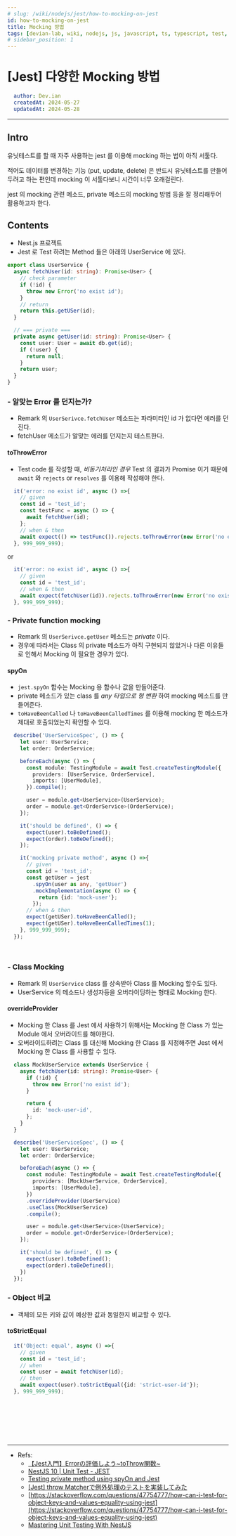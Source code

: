 ```yaml
---
# slug: /wiki/nodejs/jest/how-to-mocking-on-jest
id: how-to-mocking-on-jest
title: Mocking 방법
tags: [devian-lab, wiki, nodejs, js, javascript, ts, typescript, test, jest, mocking, mock]
# sidebar_position: 1
---
```


<!--title -->
# [Jest] 다양한 Mocking 방법
<!--//title -->

<!-- 
```json
{
  "author": "Dev.ian",
  "createdAt": "2024-05-27",
  "updatedAt": "2024-05-28"
}
``` 
-->

```yaml
  author: Dev.ian
  createdAt: 2024-05-27
  updatedAt: 2024-05-28
```

---

## Intro
 유닛테스트를 할 때 자주 사용하는 jest 를 이용해 mocking 하는 법이 아직 서툴다. 

적어도 데이터를 변경하는 기능 (put, update, delete) 은 반드시 유닛테스트를 만들어 두려고 하는 편인데 mocking 이 서툴다보니 시간이 너무 오래걸린다.

jest 의 mocking 관련 메소드, private 메소드의 mocking 방법 등을 잘 정리해두어 활용하고자 한다.


## Contents

- Nest.js 프로젝트
- Jest 로 Test 하려는 Method 들은 아래의 UserService 에 있다.

```typescript
export class UserService {
  async fetchUser(id: string): Promise<User> {
    // check parameter
    if (!id) {
      throw new Error('no exist id');
    }
    // return
    return this.getUSer(id);
  }

  // === private ===
  private async getUser(id: string): Promise<User> {
    const user: User = await db.get(id);
    if (!user) {
      return null;
    }
    return user;
  }
}
```

### - 알맞는 Error 를 던지는가?
- Remark 의 `UserSerivce.fetchUser` 메소드는 파라미터인 id 가 없다면 에러를 던진다.
- fetchUser 메소드가 알맞는 에러를 던지는지 테스트한다.

#### toThrowError
- Test code 를 작성할 때, _비동기처리인 경우_ Test 의 결과가 Promise 이기 때문에 `await` 와 `rejects` or `resolves` 를 이용해 작성해야 한다.

```typescript
  it('error: no exist id', async () =>{
    // given
    const id = 'test_id';
    const testFunc = async () => {
      await fetchUser(id);
    };
    // when & then
    await expect(() => testFunc()).rejects.toThrowError(new Error('no exist id'));
  }, 999_999_999);
```
or 
```typescript
  it('error: no exist id', async () =>{
    // given
    const id = 'test_id';
    // when & then
    await expect(fetchUser(id)).rejects.toThrowError(new Error('no exist id'));
  }, 999_999_999);
```


### - Private function mocking
- Remark 의 `UserSerivce.getUser` 메소드는 _private_ 이다.
- 경우에 따라서는 Class 의 private 메소드가 아직 구현되지 않았거나 다른 이유들로 인해서 Mocking 이 필요한 경우가 있다.

#### spyOn
- `jest.spyOn` 함수는 Mocking 용 함수나 값을 만들어준다.
- private 메소드가 있는 class 를 _any 타입으로 형 변환_ 하여 mocking 메소드를 만들어준다.
-  `toHaveBeenCalled` 나 `toHaveBeenCalledTimes` 를 이용해 mocking 한 메소드가 제대로 호출되었는지 확인할 수 있다. 

```typescript
  describe('UserServiceSpec', () => {
    let user: UserService;
    let order: OrderService;

    beforeEach(async () => {
      const module: TestingModule = await Test.createTestingModule({
        providers: [UserService, OrderService],
        imports: [UserModule],
      }).compile();

      user = module.get<UserService>(UserService);
      order = module.get<OrderService>(OrderService);
    });

    it('should be defined', () => {
      expect(user).toBeDefined();
      expect(order).toBeDefined();
    });

    it('mocking private method', async () =>{
      // given
      const id = 'test_id';
      const getUser = jest
        .spyOn(user as any, 'getUser')
        .mockImplementation(async () => {
          return {id: 'mock-user'};
        });
      // when & then
      expect(getUSer).toHaveBeenCalled();
      expect(getUSer).toHaveBeenCalledTimes(1);
    }, 999_999_999);
  });

  
```

### - Class Mocking
- Remark 의 `UserService` class 를 상속받아 Class 를 Mocking 할수도 있다.
- UserService 의 메소드나 생성자등을 오버라이딩하는 형태로 Mocking 한다.


#### overrideProvider
- Mocking 한 Class 를 Jest 에서 사용하기 위해서는 Mocking 한 Class 가 있는 Module 에서 오버라이드를 해야한다.
- 오버라이드하려는 Class 를 대신해 Mocking 한 Class 를 지정해주면 Jest 에서 Mocking 한 Class 를 사용할 수 있다.

```typescript
  class MockUserService extends UserService {
    async fetchUser(id: string): Promise<User> {
      if (!id) {
        throw new Error('no exist id');
      }

      return {
        id: 'mock-user-id',
      };
    }
  }

  describe('UserServiceSpec', () => {
    let user: UserService;
    let order: OrderService;

    beforeEach(async () => {
      const module: TestingModule = await Test.createTestingModule({
        providers: [MockUserService, OrderService],
        imports: [UserModule],
      })
      .overrideProvider(UserService)
      .useClass(MockUserService)
      .compile();

      user = module.get<UserService>(UserService);
      order = module.get<OrderService>(OrderService);
    });

    it('should be defined', () => {
      expect(user).toBeDefined();
      expect(order).toBeDefined();
    })
  });
```

### - Object 비교
- 객체의 모든 키와 값이 예상한 값과 동일한지 비교할 수 있다.

#### toStrictEqual
```typescript
  it('Object: equal', async () =>{
    // given
    const id = 'test_id';
    // when
    const user = await fetchUser(id);
    // then
    await expect(user).toStrictEqual({id: 'strict-user-id'});
  }, 999_999_999);
```


<br /><br /><br /><br /><br />

--- 
- Refs:
  + [【Jest入門】Errorの評価しよう~toThrow関数~](https://qiita.com/YSasago/items/b5aae0c35a629f834752)
  + [NestJS 10 | Unit Test - JEST](https://velog.io/@hkja0111/NestJS-10-Unit-Test-JEST)
  + [Testing private method using spyOn and Jest](https://stackoverflow.com/questions/62171602/testing-private-method-using-spyon-and-jest)
  + [[Jest] throw Matcherで例外処理のテストを実装してみた](https://dev.classmethod.jp/articles/testing-exception-handling-with-jest/)
  + [https://stackoverflow.com/questions/47754777/how-can-i-test-for-object-keys-and-values-equality-using-jest](https://stackoverflow.com/questions/47754777/how-can-i-test-for-object-keys-and-values-equality-using-jest)
  + [Mastering Unit Testing With NestJS](https://dev.to/ehsaantech/mastering-unit-testing-with-nestjs-37g9)

